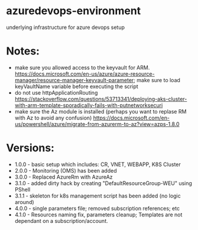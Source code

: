 # azuredevops-environment
underlying infrastructure for azure devops setup

# Notes:

* make sure you allowed access to the keyvault for ARM. https://docs.microsoft.com/en-us/azure/azure-resource-manager/resource-manager-keyvault-parameter; make sure to load keyVaultName variable before executing the script
* do not use httpApplicationRouting https://stackoverflow.com/questions/53713341/deploying-aks-cluster-with-arm-template-sporadically-fails-with-putnetworksecuri
* make sure the Az module is installed (perhaps you want to replase RM with Az to avoid any confusion) https://docs.microsoft.com/en-us/powershell/azure/migrate-from-azurerm-to-az?view=azps-1.8.0

# Versions:
* 1.0.0 - basic setup which includes: CR, VNET, WEBAPP, K8S Cluster
* 2.0.0 - Monitoring (OMS) has been added
* 3.0.0 - Replaced AzureRm with AzureAz
* 3.1.0 - added dirty hack by creating "DefaultResourceGroup-WEU" using PShell
* 3.1.1 - skeleton for k8s management script has been added (no logic around)
* 4.0.0 - single parameters file; removed subscription references; etc
* 4.1.0 - Resources naming fix, parameters cleanup; Templates are not dependant on a subscription/account.

